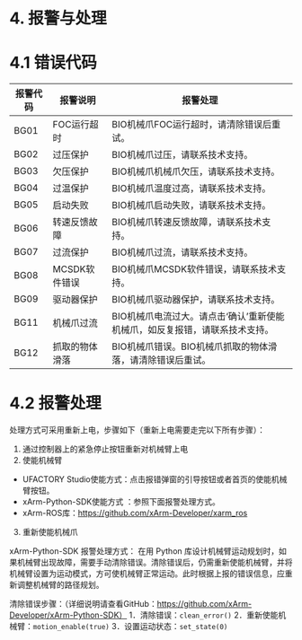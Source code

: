 # 4. 报警与处理

# 4.1 错误代码

| 报警代码 | 报警说明      | 报警处理                                     |
| ---- | --------- | ---------------------------------------- |
| BG01 | FOC运行超时   | BIO机械爪FOC运行超时，请清除错误后重试。                  |
| BG02 | 过压保护      | BIO机械爪过压，请联系技术支持。                        |
| BG03 | 欠压保护      | BIO机械爪机械爪欠压，请联系技术支持。                     |
| BG04 | 过温保护      | BIO机械爪温度过高，请联系技术支持。                      |
| BG05 | 启动失败      | BIO机械爪启动失败，请联系技术支持。                      |
| BG06 | 转速反馈故障    | BIO机械爪转速反馈故障，请联系技术支持。                    |
| BG07 | 过流保护      | BIO机械爪过流，请联系技术支持。                        |
| BG08 | MCSDK软件错误 | BIO机械爪MCSDK软件错误，请联系技术支持。                 |
| BG09 | 驱动器保护     | BIO机械爪驱动器保护，请联系技术支持。                     |
| BG11 | 机械爪过流     | BIO机械爪电流过大。请点击‘确认’重新使能机械爪，如反复报错，请联系技术支持。 |
| BG12 | 抓取的物体滑落   | BIO机械爪错误。BIO机械爪抓取的物体滑落，请清除错误后重试。         |


# 4.2 报警处理
处理方式可采用重新上电，步骤如下（重新上电需要走完以下所有步骤）：
1. 通过控制器上的紧急停止按钮重新对机械臂上电 
2. 使能机械臂 
* UFACTORY Studio使能方式：点击报错弹窗的引导按钮或者首页的使能机械臂按钮。 
* xArm-Python-SDK使能方式 ：参照下面报警处理方式。 
* xArm-ROS库：https://github.com/xArm-Developer/xarm_ros 
3. 重新使能机械爪 


xArm-Python-SDK 报警处理方式： 
在用 Python 库设计机械臂运动规划时，如果机械臂出现故障，需要手动清除错误。清除错误后，仍需重新使能机械臂，并将机械臂设置为运动模式，方可使机械臂正常运动。此时根据上报的错误信息，应重新调整机械臂的路径规划。  

清除错误步骤：（详细说明请查看GitHub：https://github.com/xArm-Developer/xArm-Python-SDK） 
1．清除错误：`clean_error()`
2．重新使能机械臂：`motion_enable(true)`
3．设置运动状态：`set_state(0)`
